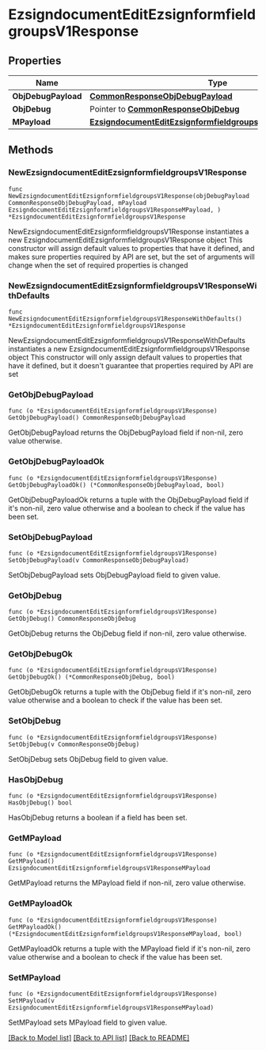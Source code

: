 # EzsigndocumentEditEzsignformfieldgroupsV1Response

## Properties

Name | Type | Description | Notes
------------ | ------------- | ------------- | -------------
**ObjDebugPayload** | [**CommonResponseObjDebugPayload**](CommonResponseObjDebugPayload.md) |  | 
**ObjDebug** | Pointer to [**CommonResponseObjDebug**](CommonResponseObjDebug.md) |  | [optional] 
**MPayload** | [**EzsigndocumentEditEzsignformfieldgroupsV1ResponseMPayload**](EzsigndocumentEditEzsignformfieldgroupsV1ResponseMPayload.md) |  | 

## Methods

### NewEzsigndocumentEditEzsignformfieldgroupsV1Response

`func NewEzsigndocumentEditEzsignformfieldgroupsV1Response(objDebugPayload CommonResponseObjDebugPayload, mPayload EzsigndocumentEditEzsignformfieldgroupsV1ResponseMPayload, ) *EzsigndocumentEditEzsignformfieldgroupsV1Response`

NewEzsigndocumentEditEzsignformfieldgroupsV1Response instantiates a new EzsigndocumentEditEzsignformfieldgroupsV1Response object
This constructor will assign default values to properties that have it defined,
and makes sure properties required by API are set, but the set of arguments
will change when the set of required properties is changed

### NewEzsigndocumentEditEzsignformfieldgroupsV1ResponseWithDefaults

`func NewEzsigndocumentEditEzsignformfieldgroupsV1ResponseWithDefaults() *EzsigndocumentEditEzsignformfieldgroupsV1Response`

NewEzsigndocumentEditEzsignformfieldgroupsV1ResponseWithDefaults instantiates a new EzsigndocumentEditEzsignformfieldgroupsV1Response object
This constructor will only assign default values to properties that have it defined,
but it doesn't guarantee that properties required by API are set

### GetObjDebugPayload

`func (o *EzsigndocumentEditEzsignformfieldgroupsV1Response) GetObjDebugPayload() CommonResponseObjDebugPayload`

GetObjDebugPayload returns the ObjDebugPayload field if non-nil, zero value otherwise.

### GetObjDebugPayloadOk

`func (o *EzsigndocumentEditEzsignformfieldgroupsV1Response) GetObjDebugPayloadOk() (*CommonResponseObjDebugPayload, bool)`

GetObjDebugPayloadOk returns a tuple with the ObjDebugPayload field if it's non-nil, zero value otherwise
and a boolean to check if the value has been set.

### SetObjDebugPayload

`func (o *EzsigndocumentEditEzsignformfieldgroupsV1Response) SetObjDebugPayload(v CommonResponseObjDebugPayload)`

SetObjDebugPayload sets ObjDebugPayload field to given value.


### GetObjDebug

`func (o *EzsigndocumentEditEzsignformfieldgroupsV1Response) GetObjDebug() CommonResponseObjDebug`

GetObjDebug returns the ObjDebug field if non-nil, zero value otherwise.

### GetObjDebugOk

`func (o *EzsigndocumentEditEzsignformfieldgroupsV1Response) GetObjDebugOk() (*CommonResponseObjDebug, bool)`

GetObjDebugOk returns a tuple with the ObjDebug field if it's non-nil, zero value otherwise
and a boolean to check if the value has been set.

### SetObjDebug

`func (o *EzsigndocumentEditEzsignformfieldgroupsV1Response) SetObjDebug(v CommonResponseObjDebug)`

SetObjDebug sets ObjDebug field to given value.

### HasObjDebug

`func (o *EzsigndocumentEditEzsignformfieldgroupsV1Response) HasObjDebug() bool`

HasObjDebug returns a boolean if a field has been set.

### GetMPayload

`func (o *EzsigndocumentEditEzsignformfieldgroupsV1Response) GetMPayload() EzsigndocumentEditEzsignformfieldgroupsV1ResponseMPayload`

GetMPayload returns the MPayload field if non-nil, zero value otherwise.

### GetMPayloadOk

`func (o *EzsigndocumentEditEzsignformfieldgroupsV1Response) GetMPayloadOk() (*EzsigndocumentEditEzsignformfieldgroupsV1ResponseMPayload, bool)`

GetMPayloadOk returns a tuple with the MPayload field if it's non-nil, zero value otherwise
and a boolean to check if the value has been set.

### SetMPayload

`func (o *EzsigndocumentEditEzsignformfieldgroupsV1Response) SetMPayload(v EzsigndocumentEditEzsignformfieldgroupsV1ResponseMPayload)`

SetMPayload sets MPayload field to given value.



[[Back to Model list]](../README.md#documentation-for-models) [[Back to API list]](../README.md#documentation-for-api-endpoints) [[Back to README]](../README.md)


